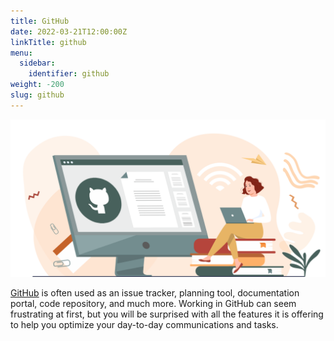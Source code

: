 ```yaml
---
title: GitHub
date: 2022-03-21T12:00:00Z
linkTitle: github
menu:
  sidebar:
    identifier: github
weight: -200
slug: github
---
```


![GitHub](/img/github/github.png)

[GitHub](https://github.com/) is often used as an issue tracker, planning tool, documentation portal, code repository, and much more. Working in GitHub can seem frustrating at first, but you will be surprised with all the features it is offering to help you optimize your day-to-day communications and tasks.